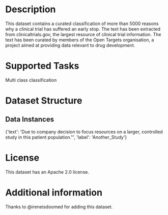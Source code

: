 # Description

This dataset contains a curated classification of more than 5000 reasons why a clinical trial has suffered an early stop. The text has been extracted from clinicaltrials.gov, the largest resource of clinical trial information. The text has been curated by members of the Open Targets organisation, a project aimed at providing data relevant to drug development.




# Supported Tasks 

Multi class classification

# Dataset Structure
## Data Instances

{'text': 'Due to company decision to focus resources on a larger, controlled study in this patient population."',
 'label': 'Another_Study'}


# License

This dataset has an Apache 2.0 license.

# Additional information

Thanks to @ireneisdoomed for adding this dataset.
